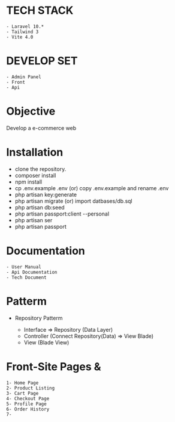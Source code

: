 # TECH STACK
    - Laravel 10.*
    - Tailwind 3
    - Vite 4.0

# DEVELOP SET

    - Admin Panel
    - Front
    - Api

# Objective
Develop a e-commerce web

# Installation
 - clone the repository.
 - composer install
 - npm install
 - cp .env.example .env (or) copy .env.example and rename .env
 - php artisan key:generate
 - php artisan migrate (or) import datbases/db.sql
 - php artisan db:seed
 - php artisan passport:client --personal
 - php artisan ser
 - php artisan passport

# Documentation

    - User Manual
    - Api Documentation
    - Tech Document

# Patterm
 - Repository Patterm

    - Interface => Repository (Data Layer)
    - Controller (Connect Repository(Data) => View Blade)
    - View (Blade View)


# Front-Site Pages &

    1- Home Page
    2- Product Listing
    3- Cart Page
    4- Checkout Page
    5- Profile Page
    6- Order History
    7-
